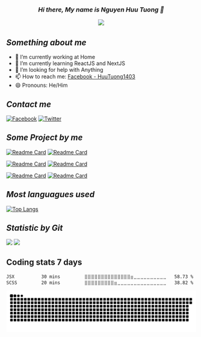 ### <p align='center'>*Hi there, My name is Nguyen Huu Tuong 👋*</p>

<p align='center'>
  <img src='https://i.pinimg.com/originals/95/c1/0b/95c10ba02011d6474b609c9b5adcc411.gif'>
</p>


## *Something about me*

- 🔭 I’m currently working at Home
- 🌱 I’m currently learning ReactJS and NextJS 
- 🤔 I’m looking for help with Anything
- 📫 How to reach me: [Facebook - HuuTuong1403](https://www.facebook.com/huutuong1403)
- 😄 Pronouns: He/Him

## *Contact me*
                  
[![Facebook](https://img.shields.io/badge/facebook-%231877F2.svg?&style=for-the-badge&logo=facebook&logoColor=white)](https://www.facebook.com/huutuong1403)
[![Twitter](https://img.shields.io/badge/twitter-%231DA1F2.svg?&style=for-the-badge&logo=twitter&logoColor=white)](https://twitter.com/HuuTuong1403)

## *Some Project by me*

[![Readme Card](https://github-readme-stats.vercel.app/api/pin/?username=HuuTuong1403&repo=RecruitmentProject&theme=dracula)](https://github.com/HuuTuong1403/RecruitmentProject)
[![Readme Card](https://github-readme-stats.vercel.app/api/pin/?username=HuuTuong1403&repo=eDose-eCommerce&theme=dracula)](https://github.com/HuuTuong1403/eDose-eCommerce)

[![Readme Card](https://github-readme-stats.vercel.app/api/pin/?username=HuuTuong1403&repo=EatCleanApplication&theme=dracula)](https://github.com/HuuTuong1403/EatCleanApplication)
[![Readme Card](https://github-readme-stats.vercel.app/api/pin/?username=HuuTuong1403&repo=flutter-shop-app&theme=dracula)](https://github.com/HuuTuong1403/flutter-shop-app)

[![Readme Card](https://github-readme-stats.vercel.app/api/pin/?username=HuuTuong1403&repo=cloudcomputing&theme=dracula)](https://github.com/HuuTuong1403/cloudcomputing)
[![Readme Card](https://github-readme-stats.vercel.app/api/pin/?username=HuuTuong1403&repo=VegetableShop_DBMS&theme=dracula)](https://github.com/HuuTuong1403/VegetableShop_DBMS)


## *Most languagues used*
[![Top Langs](https://github-readme-stats.vercel.app/api/top-langs/?username=HuuTuong1403&layout=compact&theme=dracula)](https://github.com/HuuTuong1403)


## *Statistic by Git*

<img src="https://github-readme-streak-stats.herokuapp.com/?user=HuuTuong1403&theme=dracula"/>
<img src="https://github-readme-stats.vercel.app/api?username=HuuTuong1403&count_private=true&show_icons=true&theme=dracula"/>

## Coding stats 7 days
<!--START_SECTION:waka-->
```text
JSX          30 mins         ⣿⣿⣿⣿⣿⣿⣿⣿⣿⣿⣿⣿⣿⣿⣶⣀⣀⣀⣀⣀⣀⣀⣀⣀⣀   58.73 % 
SCSS         20 mins         ⣿⣿⣿⣿⣿⣿⣿⣿⣿⣶⣀⣀⣀⣀⣀⣀⣀⣀⣀⣀⣀⣀⣀⣀⣀   38.82 % 
```
<!--END_SECTION:waka-->

![github contribution grid snake animation](https://raw.githubusercontent.com/HuuTuong1403/HuuTuong1403/output/github-contribution-grid-snake.svg)
